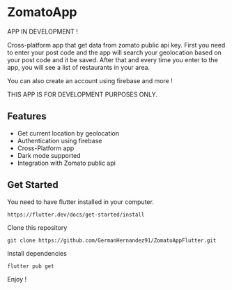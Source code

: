 # ZomatoApp

APP IN DEVELOPMENT !

Cross-platform app that get data from zomato public api key. First you need to enter your post code
and the app will search your geolocation based on your post code and it be saved. After that and
every time you enter to the app, you will see a list of restaurants in your area.

You can also create an account using firebase and more !

THIS APP IS FOR DEVELOPMENT PURPOSES ONLY.

## Features

* Get current location by geolocation
* Authentication using firebase
* Cross-Platform app
* Dark mode supported
* Integration with Zomato public api

## Get Started

You need to have flutter installed in your computer.

```
https://flutter.dev/docs/get-started/install
```

Clone this repository

```
git clone https://github.com/GermanHernandez91/ZomatoAppFlutter.git
```

Install dependencies

```
flutter pub get
```

Enjoy !
